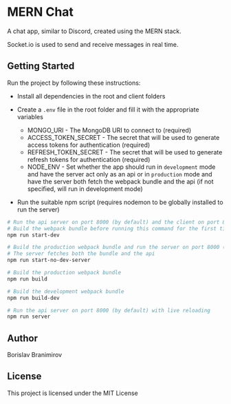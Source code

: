 # MERN Chat
A chat app, similar to Discord, created using the MERN stack.

Socket.io is used to send and receive messages in real time.

## Getting Started
Run the project by following these instructions:
- Install all dependencies in the root and client folders
- Create a `.env` file in the root folder and fill it with the appropriate variables
  - MONGO_URI - The MongoDB URI to connect to (required)
  - ACCESS_TOKEN_SECRET - The secret that will be used to generate access tokens for authentication (required)
  - REFRESH_TOKEN_SECRET - The secret that will be used to generate refresh tokens for authentication (required)
  - NODE_ENV - Set whether the app should run in `development` mode and have the server act only as an api or in `production` mode and have the server both fetch the webpack bundle and the api (if not specified, will run in development mode)

- Run the suitable npm script (requires nodemon to be globally installed to run the server)
```sh
# Run the api server on port 8000 (by default) and the client on port 8080 (by default)
# Build the webpack bundle before running this command for the first time
npm run start-dev

# Build the production webpack bundle and run the server on port 8000 (by default)
# The server fetches both the bundle and the api
npm run start-no-dev-server

# Build the production webpack bundle
npm run build

# Build the development webpack bundle
npm run build-dev

# Run the api server on port 8000 (by default) with live reloading
npm run server

```

## Author
Borislav Branimirov

## License
This project is licensed under the MIT License 
